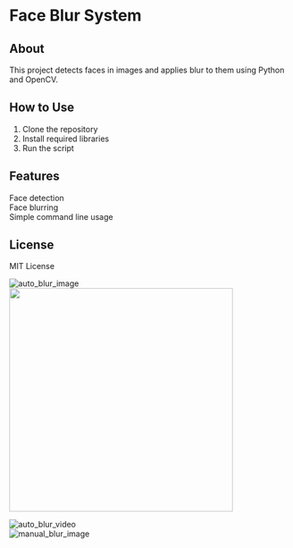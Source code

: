 # Face Blur System
## About
   This project detects faces in images and applies blur to them using Python and OpenCV.
   
## How to Use
1. Clone the repository  
2. Install required libraries  
3. Run the script  

## Features
 Face detection  
 Face blurring  
 Simple command line usage  

## License
MIT License

![auto_blur_image](https://github.com/user-attachments/assets/627b1abd-5605-49fc-8a79-7ebf37970120)
<img src="[output.png](https://github.com/user-attachments/assets/627b1abd-5605-49fc-8a79-7ebf37970120)" width="400"/>

![auto_blur_video](https://github.com/user-attachments/assets/dcda15fe-8d7b-44f5-aea1-0cec891cc03b)  
![manual_blur_image](https://github.com/user-attachments/assets/d08bcfde-6d7c-4991-8620-81b27ceda8c6)





